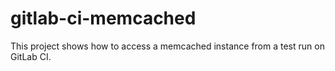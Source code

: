 # gitlab-ci-memcached

This project shows how to access a memcached instance from a test run on GitLab CI.
